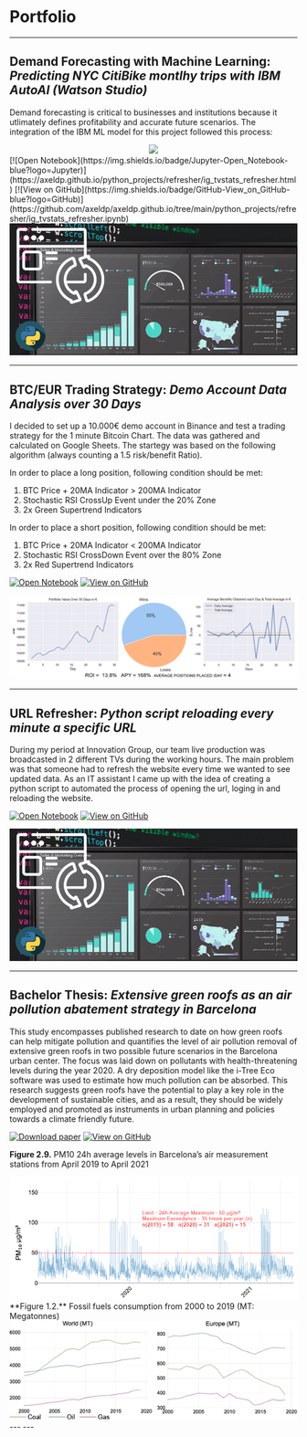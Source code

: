 # Portfolio

---

## Demand Forecasting with Machine Learning: ***Predicting NYC CitiBike montlhy trips with IBM AutoAI (Watson Studio)***
Demand forecasting is critical to businesses and institutions because it utlimately defines profitability and accurate future scenarios. The integration of the IBM ML model for this project followed this process:
<center><img src="images/demandforecast_project_flow.png"/></center>
[![Open Notebook](https://img.shields.io/badge/Jupyter-Open_Notebook-blue?logo=Jupyter)](https://axeldp.github.io/python_projects/refresher/ig_tvstats_refresher.html)
[![View on GitHub](https://img.shields.io/badge/GitHub-View_on_GitHub-blue?logo=GitHub)](https://github.com/axeldp/axeldp.github.io/tree/main/python_projects/refresher/ig_tvstats_refresher.ipynb)
<center><img src="images/refresher_02.png"/></center>

---

## BTC/EUR Trading Strategy: ***Demo Account Data Analysis over 30 Days***
I decided to set up a 10.000€ demo account in Binance and test a trading strategy for the 1 minute Bitcoin Chart. The data was gathered and calculated on Google Sheets. The startegy was based on the following algorithm (always counting a 1.5 risk/benefit Ratio). 

In order to place a long position, following condition should be met: 
1. BTC Price + 20MA Indicator > 200MA Indicator 
2. Stochastic RSI CrossUp Event under the 20% Zone 
3. 2x Green Supertrend Indicators

In order to place a short position, following condition should be met: 
1. BTC Price + 20MA Indicator < 200MA Indicator 
2. Stochastic RSI CrossDown Event over the 80% Zone 
3. 2x Red Supertrend Indicators

[![Open Notebook](https://img.shields.io/badge/Jupyter-Open_Notebook-blue?logo=Jupyter)](https://axeldp.github.io/python_projects/btc%20trading%20strategy/btc_strategy_analysis.html)
[![View on GitHub](https://img.shields.io/badge/GitHub-View_on_GitHub-blue?logo=GitHub)](https://github.com/axeldp/axeldp.github.io/tree/main/python_projects/btc%20trading%20strategy/btc_strategy_analysis.ipynb)
<center><img src="images/btc_strategy_db.png"/></center>

---

## URL Refresher: ***Python script reloading every minute a specific URL***
During my period at Innovation Group, our team live production was broadcasted in 2 different TVs during the working hours. The main problem was that someone had to refresh the website every time we wanted to see updated data. As an IT assistant I came up with the idea of creating a python script to automated the process of opening the url, loging in and reloading the website.

[![Open Notebook](https://img.shields.io/badge/Jupyter-Open_Notebook-blue?logo=Jupyter)](https://axeldp.github.io/python_projects/refresher/ig_tvstats_refresher.html)
[![View on GitHub](https://img.shields.io/badge/GitHub-View_on_GitHub-blue?logo=GitHub)](https://github.com/axeldp/axeldp.github.io/tree/main/python_projects/refresher/ig_tvstats_refresher.ipynb)
<center><img src="images/refresher_02.png"/></center>

---

## Bachelor Thesis: ***Extensive green roofs as an air pollution abatement strategy in Barcelona***

This study encompasses published research to date on how green roofs can help mitigate pollution and quantifies the level of air pollution removal of extensive green roofs in two possible future scenarios in the Barcelona urban center. The focus was laid down on pollutants with health-threatening levels during the year 2020. A dry deposition model like the i-Tree Eco software was used to estimate how much pollution can be absorbed. This research suggests green roofs have the potential to play a key role in the development of sustainable cities, and as a result, they should be widely employed and promoted as instruments in urban planning and policies towards a climate friendly future.
  
[![Download paper](https://img.shields.io/badge/.pdf-Download%20paper-blue)](https://axeldp.github.io/pdf/TFG_ALEX_HERRERA_BRIETZKE.pdf)
[![View on GitHub](https://img.shields.io/badge/GitHub-View_on_GitHub-blue?logo=GitHub)](https://github.com/axeldp/axeldp.github.io/tree/main/r_projects)

**Figure 2.9.** PM10 24h average levels in Barcelona’s air measurement stations from April 2019 to April 2021
<center><img src="images/figure2_9.png"/></center>
**Figure 1.2.** Fossil fuels consumption from 2000 to 2019 (MT: Megatonnes)
<center><img src="images/figure1_2.png"/></center>
---
---
